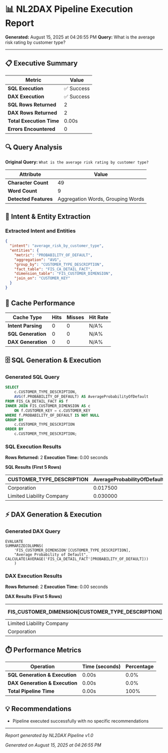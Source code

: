 # 📊 NL2DAX Pipeline Execution Report

**Generated:** August 15, 2025 at 04:26:55 PM
**Query:** What is the average risk rating by customer type?

---

## 📋 Executive Summary

| Metric | Value |
|--------|--------|
| **SQL Execution** | ✅ Success |
| **DAX Execution** | ✅ Success |
| **SQL Rows Returned** | 2 |
| **DAX Rows Returned** | 2 |
| **Total Execution Time** | 0.00s |
| **Errors Encountered** | 0 |

## 🔍 Query Analysis

**Original Query:** `What is the average risk rating by customer type?`

| Attribute | Value |
|-----------|--------|
| **Character Count** | 49 |
| **Word Count** | 9 |
| **Detected Features** | Aggregation Words, Grouping Words |

## 🧠 Intent & Entity Extraction

### Extracted Intent and Entities

```json
{
  "intent": "average_risk_by_customer_type",
  "entities": {
    "metric": "PROBABILITY_OF_DEFAULT",
    "aggregation": "AVG",
    "group_by": "CUSTOMER_TYPE_DESCRIPTION",
    "fact_table": "FIS_CA_DETAIL_FACT",
    "dimension_table": "FIS_CUSTOMER_DIMENSION",
    "join_on": "CUSTOMER_KEY"
  }
}
```

## 🚀 Cache Performance

| Cache Type | Hits | Misses | Hit Rate |
|------------|------|--------|----------|
| **Intent Parsing** | 0 | 0 | N/A% |
| **SQL Generation** | 0 | 0 | N/A% |
| **DAX Generation** | 0 | 0 | N/A% |

## 🗄️ SQL Generation & Execution

### Generated SQL Query

```sql
SELECT 
    c.CUSTOMER_TYPE_DESCRIPTION,
    AVG(f.PROBABILITY_OF_DEFAULT) AS AverageProbabilityOfDefault
FROM FIS_CA_DETAIL_FACT AS f
INNER JOIN FIS_CUSTOMER_DIMENSION AS c
    ON f.CUSTOMER_KEY = c.CUSTOMER_KEY
WHERE f.PROBABILITY_OF_DEFAULT IS NOT NULL
GROUP BY 
    c.CUSTOMER_TYPE_DESCRIPTION
ORDER BY 
    c.CUSTOMER_TYPE_DESCRIPTION;
```

### SQL Execution Results

**Rows Returned:** 2
**Execution Time:** 0.00 seconds

**SQL Results (First 5 Rows)**

| CUSTOMER_TYPE_DESCRIPTION | AverageProbabilityOfDefault |
| --- | --- |
| Corporation | 0.017500 |
| Limited Liability Company | 0.030000 |

## ⚡ DAX Generation & Execution

### Generated DAX Query

```dax
EVALUATE
SUMMARIZECOLUMNS(
    'FIS_CUSTOMER_DIMENSION'[CUSTOMER_TYPE_DESCRIPTION],
    "Average Probability of Default", CALCULATE(AVERAGE('FIS_CA_DETAIL_FACT'[PROBABILITY_OF_DEFAULT]))
    )
```

### DAX Execution Results

**Rows Returned:** 2
**Execution Time:** 0.00 seconds

**DAX Results (First 5 Rows)**

| FIS_CUSTOMER_DIMENSION[CUSTOMER_TYPE_DESCRIPTION] | [Average Probability of Default] |
| --- | --- |
| Limited Liability Company | 0.021666666666666667 |
| Corporation | 0.021666666666666667 |

## ⏱️ Performance Metrics

| Operation | Time (seconds) | Percentage |
|-----------|----------------|------------|
| **SQL Generation & Execution** | 0.00s | 0.0% |
| **DAX Generation & Execution** | 0.00s | 0.0% |
| **Total Pipeline Time** | 0.00s | 100% |

## 💡 Recommendations

- Pipeline executed successfully with no specific recommendations

---

*Report generated by NL2DAX Pipeline v1.0*

*Generated on August 15, 2025 at 04:26:55 PM*